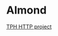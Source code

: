 # Almond

[TPH HTTP project](https://theprogrammershangout.com/resources/projects/http-project-guide/intro.md)
